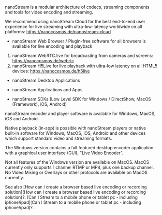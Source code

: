 

nanoStream is a modular architecture of codecs, streaming components and tools for video encoding and streaming.

We recommend using nanoStream Cloud for the best end-to-end user experience for live streaming with ultra-low-latency worldwide on all platforms: https://nanocosmos.de/nanostream-cloud

- nanoStream Web Browser / Plugin-free software for all browsers is available for live encoding and playback

 1.  nanoStream WebRTC.live for broadcasting from cameras and screens: https://nanocosmos.de/webrtc
 2.  nanoStream H5Live for live playback with ultra-low latency on all HTML5 devices: https://nanocosmos.de/h5live

- nanoStream Desktop Applications 

 - nanoStream Applications and Apps
 - nanoStream SDKs (Low Level SDK for Windows / DirectShow, MacOS (Framework), iOS, Android)
 
nanoStream encoder and player software is available for Windows, MacOS, iOS and Android. 

Native playback (in-app) is possible with nanoStream players or native built-in software for Windows, MacOS, iOS, Android and other devices which support standard video and streaming formats.

The Windows version contains a full featured desktop encoder application with a graphical user interface (GUI), "Live Video Encoder".

Not all features of the Windows version are available on MacOS.
MacOS currently only supports 1 channel RTMP or MP4, plus one backup channel.
No Video Mixing or Overlays or other protocols are available on MacOS currently.

See also 
 [How can I create a browser based live encoding or recording solution](How can I create a browser based live encoding or recording solution)?.
 [Can I Stream to a mobile phone or tablet pc - including iphone/ipad](Can I Stream to a mobile phone or tablet pc - including iphone/ipad)?.


